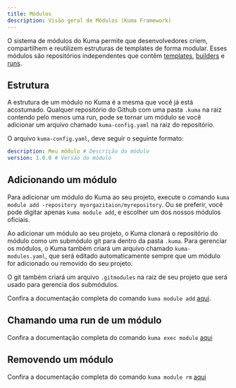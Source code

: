 ```yaml
---
title: Módulos
description: Visão geral de Módulos (Kuma Framework)
---
```


O sistema de módulos do Kuma permite que desenvolvedores criem, compartilhem e reutilizem estruturas de templates de forma modular. Esses módulos são repositórios independentes que contêm [templates](/overflow/templates), [builders](/overflow/builders) e [runs](/overview/runs).

## Estrutura

A estrutura de um módulo no Kuma é a mesma que você já está acostumado. Qualquer repositório do Github com uma pasta `.kuma` na raiz contendo pelo menos uma run, pode se tornar um módulo se você adicionar um arquivo chamado `kuma-config.yaml` na raiz do repositório.

O arquivo `kuma-config.yaml`, deve seguir o seguinte formato:

```yaml
description: Meu módulo # Descrição do módulo
version: 1.0.0 # Versão do módulo
```


## Adicionando um módulo

Para adicionar um módulo do Kuma ao seu projeto, execute o comando `kuma module add -repository myorgazitaion/myrepository`.
Ou se preferir, você pode digitar apenas `kuma module add`, e escolher um dos nossos módulos oficiais.

Ao adicionar um módulo ao seu projeto, o Kuma clonará o repositório do módulo como um submódulo git para dentro da pasta `.kuma`. Para gerenciar os módulos, o Kuma também criará um arquivo chamado `kuma-modules.yaml`, que será editado automaticamente sempre que um módulo for adicionado ou removido do seu projeto.

O git também criará um arquivo `.gitmodules` na raiz de seu projeto que será usado para gerencia dos submódulos.

Confira a documentação completa do comando `kuma module add` [aqui](/commands-cli/module-add).

## Chamando uma run de um módulo

Confira a documentação completa do comando `kuma exec module` [aqui](/commands-cli/exec-module)

## Removendo um módulo

Confira a documentação completa do comando `kuma module rm` [aqui](/commands-cli/exec-module)